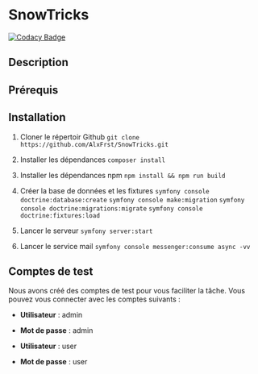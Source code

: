 # SnowTricks

[![Codacy Badge](https://app.codacy.com/project/badge/Grade/5c74b7abd7db494cb0b2191f9ec70381)](https://app.codacy.com/gh/AlxFrst/SnowTricks/dashboard?utm_source=gh&utm_medium=referral&utm_content=&utm_campaign=Badge_grade)

## Description

## Prérequis

## Installation
1. Cloner le répertoir Github
```git clone https://github.com/AlxFrst/SnowTricks.git```

2. Installer les dépendances
```composer install```

3. Installer les dépendances npm
```npm install && npm run build```

4. Créer la base de données et les fixtures
```symfony console doctrine:database:create```
```symfony console make:migration```
```symfony console doctrine:migrations:migrate```
```symfony console doctrine:fixtures:load```

5. Lancer le serveur
```symfony server:start```

6. Lancer le service mail
```symfony console messenger:consume async -vv```

## Comptes de test
Nous avons créé des comptes de test pour vous faciliter la tâche. Vous pouvez vous connecter avec les comptes suivants :
-   **Utilisateur** : admin
-   **Mot de passe** : admin

-  **Utilisateur** : user
-   **Mot de passe** : user




